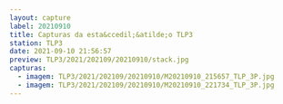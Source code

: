 ```yaml
---
layout: capture
label: 20210910
title: Capturas da esta&ccedil;&atilde;o TLP3
station: TLP3
date: 2021-09-10 21:56:57
preview: TLP3/2021/202109/20210910/stack.jpg
capturas:
  - imagem: TLP3/2021/202109/20210910/M20210910_215657_TLP_3P.jpg
  - imagem: TLP3/2021/202109/20210910/M20210910_221734_TLP_3P.jpg
---
```

